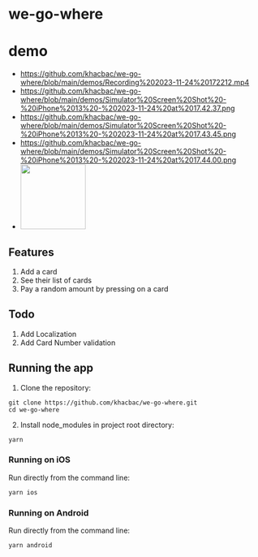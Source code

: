 # we-go-where
# demo
- https://github.com/khacbac/we-go-where/blob/main/demos/Recording%202023-11-24%20172212.mp4
- https://github.com/khacbac/we-go-where/blob/main/demos/Simulator%20Screen%20Shot%20-%20iPhone%2013%20-%202023-11-24%20at%2017.42.37.png
- https://github.com/khacbac/we-go-where/blob/main/demos/Simulator%20Screen%20Shot%20-%20iPhone%2013%20-%202023-11-24%20at%2017.43.45.png
- https://github.com/khacbac/we-go-where/blob/main/demos/Simulator%20Screen%20Shot%20-%20iPhone%2013%20-%202023-11-24%20at%2017.44.00.png
- <img src="we-go-where/demos/1.png" width="128"/>

## Features
1. Add a card
2. See their list of cards
3. Pay a random amount by pressing on a card

## Todo
1. Add Localization
2. Add Card Number validation

## Running the app

1. Clone the repository:

```
git clone https://github.com/khacbac/we-go-where.git
cd we-go-where
```

2. Install node_modules in project root directory:

```
yarn
```

### Running on iOS

Run directly from the command line:

```
yarn ios
```

### Running on Android

Run directly from the command line:

```
yarn android
```

